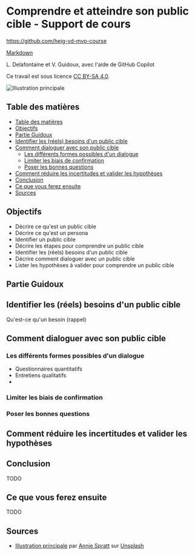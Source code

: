 # Comprendre et atteindre son public cible - Support de cours

<https://github.com/heig-vd-mvp-course>

[Markdown][course-material]

L. Delafontaine et V. Guidoux, avec l'aide de GitHub Copilot

Ce travail est sous licence [CC BY-SA 4.0][license].

![Illustration principale][illustration-principale]

## Table des matières

- [Table des matières](#table-des-matières)
- [Objectifs](#objectifs)
- [Partie Guidoux](#partie-guidoux)
- [Identifier les (réels) besoins d'un public cible](#identifier-les-réels-besoins-dun-public-cible)
- [Comment dialoguer avec son public cible](#comment-dialoguer-avec-son-public-cible)
  - [Les différents formes possibles d'un dialogue](#les-différents-formes-possibles-dun-dialogue)
  - [Limiter les biais de confirmation](#limiter-les-biais-de-confirmation)
  - [Poser les bonnes questions](#poser-les-bonnes-questions)
- [Comment réduire les incertitudes et valider les hypothèses](#comment-réduire-les-incertitudes-et-valider-les-hypothèses)
- [Conclusion](#conclusion)
- [Ce que vous ferez ensuite](#ce-que-vous-ferez-ensuite)
- [Sources](#sources)

## Objectifs

- Décrire ce qu'est un public cible
- Décrire ce qu'est un persona
- Identifier un public cible
- Décrire les étapes pour comprendre un public cible
- Identifier les (réels) besoins d'un public cible
- Décrire comment dialoguer avec un public cible
- Lister les hypothèses à valider pour comprendre un public cible

## Partie Guidoux

## Identifier les (réels) besoins d'un public cible

Qu'est-ce qu'un besoin (rappel)

## Comment dialoguer avec son public cible

### Les différents formes possibles d'un dialogue

- Questionnaires quantitatifs
- Entretiens qualitatifs
-

### Limiter les biais de confirmation

### Poser les bonnes questions

## Comment réduire les incertitudes et valider les hypothèses

## Conclusion

TODO

## Ce que vous ferez ensuite

TODO

## Sources

- [Illustration principale][illustration-principale] par
  [Annie Spratt](https://unsplash.com/@anniespratt) sur
  [Unsplash](https://unsplash.com/photos/white-wall-tiles-in-close-up-photography-OZ2BNYfF_xM)

[^example]: Example, [example.com](https://example.com/), 20 février 2025

<!-- URLs -->

[course-material]:
	https://github.com/heig-vd-mvp-course/heig-vd-mvp-course/blob/main/04-cours-comprendre-et-atteindre-son-public-cible/02-support-de-cours/README.md
[license]:
	https://github.com/heig-vd-mvp-course/heig-vd-mvp-course/blob/main/LICENSE.md
[illustration-principale]:
	https://images.unsplash.com/photo-1612538498488-226257115cc4?fit=crop&h=720

